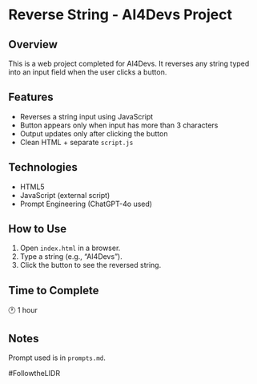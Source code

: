 # Reverse String - AI4Devs Project

## Overview
This is a web project completed for AI4Devs. It reverses any string typed into an input field when the user clicks a button.

## Features
- Reverses a string input using JavaScript
- Button appears only when input has more than 3 characters
- Output updates only after clicking the button
- Clean HTML + separate `script.js`

## Technologies
- HTML5
- JavaScript (external script)
- Prompt Engineering (ChatGPT-4o used)

## How to Use
1. Open `index.html` in a browser.
2. Type a string (e.g., “AI4Devs”).
3. Click the button to see the reversed string.

## Time to Complete
🕐 1 hour

## Notes
Prompt used is in `prompts.md`.

#FollowtheLIDR